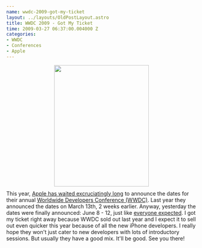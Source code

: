```yaml
--- 
name: wwdc-2009-got-my-ticket
layout: ../layouts/OldPostLayout.astro
title: WWDC 2009 - Got My Ticket
time: 2009-03-27 06:37:00.004000 Z
categories: 
- WWDC
- Conferences
- Apple
---
```

<img style="display:block; margin:0px auto 10px; text-align:center;cursor:pointer; cursor:hand;width: 251px; height: 322px;" src="http://1.bp.blogspot.com/_-dK4R3d1lbc/Scx2plpobCI/AAAAAAAAA28/HRo039YJpKM/s400/faq_badge20090324.png" border="0" />
This year, <a href="http://weblogs.baltimoresun.com/business/appleaday/blog/2009/03/whats_holding_up_the_announcem.html">Apple has waited excruciatingly long</a> to announce the dates for their annual <a href="http://developer.apple.com/wwdc">Worldwide Developers Conference (WWDC)</a>. Last year they announced the dates on March 13th, 2 weeks earlier. Anyway, yesterday the dates were finally announced: June 8 - 12, just like <a href="http://www.appleinsider.com/articles/09/03/06/two_possible_dates_for_apples_wwdc_2009_emerge.html">everyone expected</a>. I got my ticket right away because WWDC sold out last year and I expect it to sell out even quicker this year because of all the new iPhone developers. 
I really hope they won't just cater to new developers with lots of introductory sessions. But usually they have a good mix. It'll be good. See you there!
